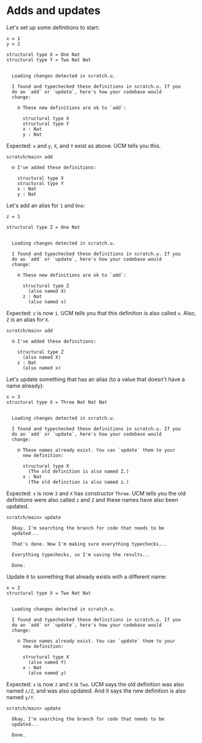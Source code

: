 # Adds and updates

Let's set up some definitions to start:

```unison
x = 1
y = 2

structural type X = One Nat
structural type Y = Two Nat Nat
```

```ucm

  Loading changes detected in scratch.u.

  I found and typechecked these definitions in scratch.u. If you
  do an `add` or `update`, here's how your codebase would
  change:
  
    ⍟ These new definitions are ok to `add`:
    
      structural type X
      structural type Y
      x : Nat
      y : Nat

```
Expected: `x` and `y`, `X`, and `Y` exist as above. UCM tells you this.

```ucm
scratch/main> add

  ⍟ I've added these definitions:
  
    structural type X
    structural type Y
    x : Nat
    y : Nat

```
Let's add an alias for `1` and `One`:

```unison
z = 1

structural type Z = One Nat
```

```ucm

  Loading changes detected in scratch.u.

  I found and typechecked these definitions in scratch.u. If you
  do an `add` or `update`, here's how your codebase would
  change:
  
    ⍟ These new definitions are ok to `add`:
    
      structural type Z
        (also named X)
      z : Nat
        (also named x)

```
Expected: `z` is now `1`. UCM tells you that this definition is also called `x`.
Also, `Z` is an alias for `X`.

```ucm
scratch/main> add

  ⍟ I've added these definitions:
  
    structural type Z
      (also named X)
    z : Nat
      (also named x)

```
Let's update something that has an alias (to a value that doesn't have a name already):

```unison
x = 3
structural type X = Three Nat Nat Nat
```

```ucm

  Loading changes detected in scratch.u.

  I found and typechecked these definitions in scratch.u. If you
  do an `add` or `update`, here's how your codebase would
  change:
  
    ⍟ These names already exist. You can `update` them to your
      new definition:
    
      structural type X
        (The old definition is also named Z.)
      x : Nat
        (The old definition is also named z.)

```
Expected: `x` is now `3` and `X` has constructor `Three`. UCM tells you the old definitions were also called `z` and `Z` and these names have also been updated.

```ucm
scratch/main> update

  Okay, I'm searching the branch for code that needs to be
  updated...

  That's done. Now I'm making sure everything typechecks...

  Everything typechecks, so I'm saving the results...

  Done.

```
Update it to something that already exists with a different name:

```unison
x = 2
structural type X = Two Nat Nat
```

```ucm

  Loading changes detected in scratch.u.

  I found and typechecked these definitions in scratch.u. If you
  do an `add` or `update`, here's how your codebase would
  change:
  
    ⍟ These names already exist. You can `update` them to your
      new definition:
    
      structural type X
        (also named Y)
      x : Nat
        (also named y)

```
Expected: `x` is now `2` and `X` is `Two`. UCM says the old definition was also named `z/Z`, and was also updated. And it says the new definition is also named `y/Y`.

```ucm
scratch/main> update

  Okay, I'm searching the branch for code that needs to be
  updated...

  Done.

```
